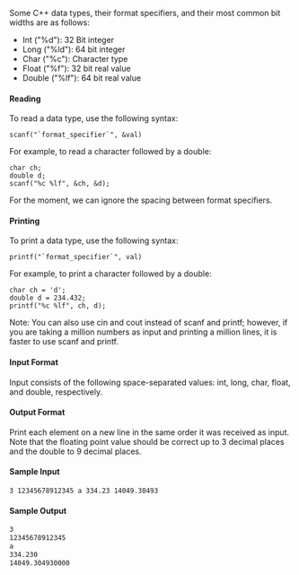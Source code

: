 Some C++ data types, their format specifiers, and their most common bit widths are as follows:
* Int ("%d"): 32 Bit integer
* Long ("%ld"): 64 bit integer
* Char ("%c"): Character type
* Float ("%f"): 32 bit real value
* Double ("%lf"): 64 bit real value

#### Reading 
To read a data type, use the following syntax:

```
scanf("`format_specifier`", &val)
```

For example, to read a character followed by a double:
```
char ch;
double d;
scanf("%c %lf", &ch, &d);
```
For the moment, we can ignore the spacing between format specifiers.

 #### Printing 
To print a data type, use the following syntax:

```
printf("`format_specifier`", val)
```

For example, to print a character followed by a double:

```
char ch = 'd';
double d = 234.432;
printf("%c %lf", ch, d);
```
Note: You can also use cin and cout instead of scanf and printf; however, if you are taking a million numbers as input and printing a million lines, it is faster to use scanf and printf.

#### Input Format
Input consists of the following space-separated values: int, long, char, float, and double, respectively.

#### Output Format
Print each element on a new line in the same order it was received as input. Note that the floating point value should be correct up to 3 decimal places and the double to 9 decimal places.

#### Sample Input
```
3 12345678912345 a 334.23 14049.30493
```
#### Sample Output

```asm
3
12345678912345
a
334.230
14049.304930000
```